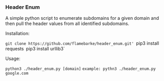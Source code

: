 ### Header Enum

A simple python script to enumerate subdomains for a given domain and then pull the header values from all identified subdomains.

Installation:

`git clone https://github.com/flamebarke/header_enum.git'
`pip3 install requests`
`pip3 install urllib3`

Usage:

`python3 ./header_enum.py [domain]`
`example: pythn3 ./header_enum.py google.com`

